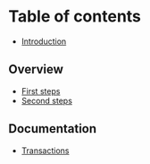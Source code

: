 # Table of contents

* [Introduction](README.md)

## Overview

* [First steps](overview/first-steps.md)
* [Second steps](overview/second-steps.md)

## Documentation

* [Transactions](documentation/transactions.md)

